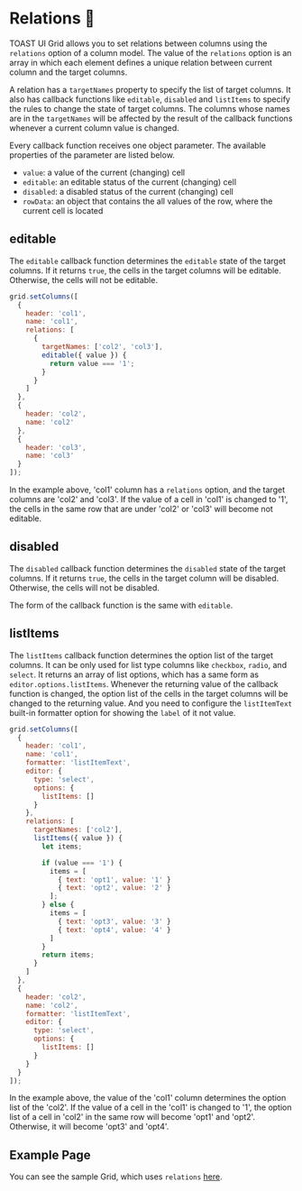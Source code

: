 # Relations 🤝

TOAST UI Grid allows you to set relations between columns using the `relations` option of a column model. The value of the `relations` option is an array in which each element defines a unique relation between current column and the target columns.

A relation has a `targetNames` property to specify the list of target columns. It also has callback functions like `editable`, `disabled` and `listItems` to specify the rules to change the state of target columns. The columns whose names are in the `targetNames` will be affected by the result of the callback functions whenever a current column value is changed.

Every callback function receives one object parameter. The available properties of the parameter are listed below.
- `value`: a value of the current (changing) cell
- `editable`: an editable status of the current (changing) cell
- `disabled`: a disabled status of the current (changing) cell
- `rowData`: an object that contains the all values of the row, where the current cell is located

## editable

The `editable` callback function determines the `editable` state of the target columns. If it returns `true`, the cells in the target columns will be editable. Otherwise, the cells will not be editable.

```javascript
grid.setColumns([
  {
    header: 'col1',
    name: 'col1',
    relations: [
      {
        targetNames: ['col2', 'col3'],
        editable({ value }) {
          return value === '1';
        }
      }    
    ]        
  },
  {
    header: 'col2',
    name: 'col2'
  },
  {
    header: 'col3',
    name: 'col3'
  }
]);
```

In the example above, 'col1' column has a `relations` option, and the target columns are 'col2' and 'col3'. If the value of a cell in 'col1' is changed to '1', the cells in the same row that are under 'col2' or 'col3' will become not editable.


## disabled

The `disabled` callback function determines the `disabled` state of the target columns. If it returns `true`, the cells in the target column will be disabled. Otherwise, the cells will not be disabled.

The form of the callback function is the same with `editable`.

## listItems

The `listItems` callback function determines the option list of the target columns. It can be only used for list type columns like `checkbox`, `radio`, and `select`. It returns an array of list options, which has a same form as  `editor.options.listItems`. Whenever the returning value of the callback function is changed, the option list of the cells in the target columns will be changed to the returning value. And you need to configure the `listItemText` built-in formatter option for showing the `label` of it not value.

```javascript
grid.setColumns([
  {
    header: 'col1',
    name: 'col1',
    formatter: 'listItemText',
    editor: {
      type: 'select',
      options: {
        listItems: []
      }
    },
    relations: [
      targetNames: ['col2'],
      listItems({ value }) {
        let items;

        if (value === '1') {
          items = [
            { text: 'opt1', value: '1' }
            { text: 'opt2', value: '2' }    
          ];
        } else {
          items = [
            { text: 'opt3', value: '3' }
            { text: 'opt4', value: '4' }    
          ]    
        }
        return items;
      }
    ]    
  },
  {
    header: 'col2',
    name: 'col2',
    formatter: 'listItemText',
    editor: {
      type: 'select',
      options: {
        listItems: []
      }
    }
  }
]);
```

In the example above, the value of the 'col1' column determines the option list of the 'col2'. If the value of a cell in the 'col1' is changed to '1', the option list of a cell in 'col2' in the same row will become 'opt1' and 'opt2'. Otherwise, it will become 'opt3' and 'opt4'.

## Example Page

You can see the sample Grid, which uses `relations` [here](https://nhn.github.io/tui.grid/latest/tutorial-example05-relation-columns).
